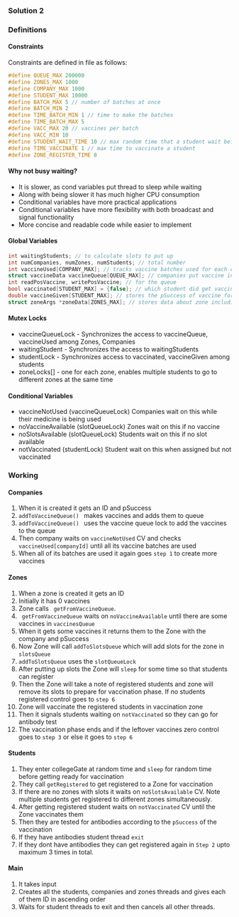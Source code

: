 ### Solution 2 
### Definitions
#### Constraints
Constraints are defined in file as follows:
```C
#define QUEUE_MAX 200000
#define ZONES_MAX 1000
#define COMPANY_MAX 1000
#define STUDENT_MAX 10000
#define BATCH_MAX 5 // number of batches at once
#define BATCH_MIN 2
#define TIME_BATCH_MIN 1 // time to make the batches
#define TIME_BATCH_MAX 5
#define VACC_MAX 20 // vaccines per batch
#define VACC_MIN 10
#define STUDENT_WAIT_TIME 10 // max random time that a student wait before entering gate
#define TIME_VACCINATE 1 // max time to vaccinate a student
#define ZONE_REGISTER_TIME 8
```
#### Why not busy waiting?
- It is slower, as cond variables put thread to sleep while waiting
- Along with being slower it has much higher CPU consumption
- Conditional variables have more practical applications
- Conditional variables have more flexibility with both broadcast and signal functionality
- More concise and readable code while easier to implement 

#### Global Variables 
```C
int waitingStudents; // to calculate slots to put up
int numCompanies, numZones, numStudents; // total number
int vaccineUsed[COMPANY_MAX]; // tracks vaccine batches used for each company
struct vaccineData vaccineQueue[QUEUE_MAX]; // companies put vaccine into the vaccine queue (O(1))
int readPosVaccine, writePosVaccine; // for the queue
bool vaccinated[STUDENT_MAX] = {false}; // which student did get vaccinated
double vaccineGiven[STUDENT_MAX]; // stores the pSuccess of vaccine for student
struct zoneArgs *zoneData[ZONES_MAX]; // stores data about zone including available slots
```

#### Mutex Locks
- vaccineQueueLock - Synchronizes the access to vaccineQueue, vaccineUsed among Zones, Companies
- waitingStudent - Synchronizes the access to waitingStudents
- studentLock - Synchronizes access to vaccinated, vaccineGiven among students
- zoneLocks[] - one for each zone, enables multiple students to go to different zones at the same time 

#### Conditional Variables
- vaccineNotUsed (vaccineQueueLock) Companies wait on this while their medicine is being used
- noVaccineAvailable (slotQueueLock) Zones wait on this if no vaccine
- noSlotsAvailable (slotQueueLock) Students wait on this if no slot available
- notVaccinated (studentLock) Student wait on this when assigned but not vaccinated

### Working
#### Companies 
1. When it is created it gets an ID and pSuccess
2. ```addToVaccineQueue() ``` makes vaccines and adds them to queue
3. ```addToVaccineQueue() ``` uses the vaccine queue lock to add the vaccines to the queue
3. Then company waits on ```vaccineNotUsed``` CV and checks ```vaccineUsed[companyId]``` until all its vaccine batches are used
4. When all of its batches are used it again goes ```step 1``` to create more vaccines

#### Zones
1. When a zone is created it gets an ID
2. Initially it has 0 vaccines 
3. Zone calls ``` getFromVaccineQueue```. 
4. ``` getFromVaccineQueue``` waits on ```noVaccineAvailable``` until there are some vaccines in ```vaccinesQueue```
5. When it gets some vaccines it returns them to the Zone with the company and pSuccess
6. Now Zone will call ```addToSlotsQueue``` which will add slots for the zone in ```slotsQueue```
7. ```addToSlotsQueue``` uses the ```slotQueueLock ``` 
7. After putting up slots the Zone will ```sleep``` for some time so that students can register
8. Then the Zone will take a note of registered students and zone will remove its slots to prepare for 
vaccination phase. If no students registered control goes to ```step 6```
9. Zone will vaccinate the registered students in vaccination zone
10. Then it signals students waiting on ```notVaccinated``` so they can go for antibody test
11. The vaccination phase ends and if the leftover vaccines zero control goes to ```step 3``` or else it goes to ```step 6```

#### Students
1. They enter collegeGate at random time and ```sleep``` for random time before getting ready for vaccination
2. They call ```getRegistered``` to get registered to a Zone for vaccination
3. If there are no zones with slots it waits on ```noSlotsAvailable``` CV. Note multiple students get registered to different zones simultaneously.
4. After getting registered student waits on ```notVaccinated``` CV until the Zone vaccinates them
5. Then they are tested for antibodies according to the ```pSuccess``` of the vaccination
6. If they have antibodies student thread ```exit```
7. If they dont have antibodies they can get registered again in ```Step 2``` upto maximum 3 times in total.

#### Main
1. It takes input
2. Creates all the students, companies and zones threads and gives each of them ID in ascending order
3. Waits for student threads to exit and then cancels all other threads.
